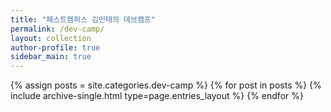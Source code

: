 ```yaml
---
title: "패스트캠퍼스 김민태의 데브캠프"
permalink: /dev-camp/
layout: collection
author-profile: true
sidebar_main: true
---
```


{% assign posts = site.categories.dev-camp %}
{% for post in posts %} {% include archive-single.html type=page.entries_layout %} {% endfor %}
